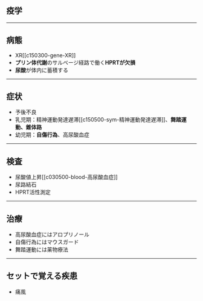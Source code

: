 ## 疫学
---
## 病態
- XR[[c150300-gene-XR]]
- **プリン体代謝**のサルベージ経路で働く**HPRTが欠損**
- **尿酸**が体内に蓄積する
---
## 症状
- 予後不良
- 乳児期：精神運動発達遅滞[[c150500-sym-精神運動発達遅滞]]、**舞踏運動、錐体路**
- 幼児期：**自傷行為**、高尿酸血症
---
## 検査
- 尿酸値上昇[[c030500-blood-高尿酸血症]]
- 尿路結石
- HPRT活性測定
---
## 治療
- 高尿酸血症にはアロプリノール
- 自傷行為にはマウスガード
- 舞踏運動には薬物療法
---
## セットで覚える疾患
- 痛風